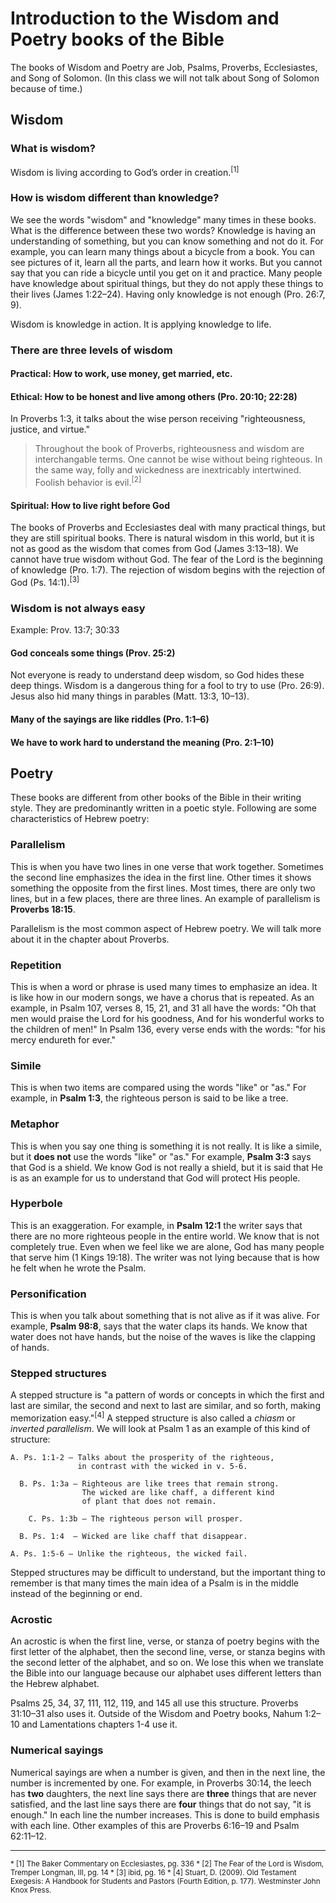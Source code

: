 # Introduction to the Wisdom and Poetry books of the Bible

The books of Wisdom and Poetry are Job, Psalms, Proverbs, Ecclesiastes, and Song of Solomon. (In this class we will not talk about Song of Solomon because of time.)

## Wisdom

### What is wisdom?

Wisdom is living according to God’s order in creation.<sup>[1]</sup>

### How is wisdom different than knowledge?

We see the words "wisdom" and "knowledge" many times in these books. What is the difference between these two words? Knowledge is having an understanding of something, but you can know something and not do it. For example, you can learn many things about a bicycle from a book. You can see pictures of it, learn all the parts, and learn how it works. But you cannot say that you can ride a bicycle until you get on it and practice. Many people have knowledge about spiritual things, but they do not apply these things to their lives (James 1:22&ndash;24). Having only knowledge is not enough (Pro. 26:7, 9).

Wisdom is knowledge in action. It is applying knowledge to life.

### There are three levels of wisdom

#### Practical: How to work, use money, get married, etc. 

#### Ethical: How to be honest and live among others (Pro. 20:10; 22:28)

In Proverbs 1:3, it talks about the wise person receiving "righteousness, justice, and virtue."

> Throughout the book of Proverbs, righteousness and wisdom are interchangable terms. One cannot be wise without being righteous. In the same way, folly and wickedness are inextricably intertwined. Foolish behavior is evil.<sup>[2]</sup>

#### Spiritual: How to live right before God

The books of Proverbs and Ecclesiastes deal with many practical things, but they are still spiritual books. There is natural wisdom in this world, but it is not as good as the wisdom that comes from God (James 3:13&ndash;18). We cannot have true wisdom without God. The fear of the Lord is the beginning of knowledge (Pro. 1:7). The rejection of wisdom begins with the rejection of God (Ps. 14:1).<sup>[3]</sup>

### Wisdom is not always easy

Example: Prov. 13:7; 30:33

#### God conceals some things (Prov. 25:2)

Not everyone is ready to understand deep wisdom, so God hides these deep things. Wisdom is a dangerous thing for a fool to try to use (Pro. 26:9). Jesus also hid many things in parables (Matt. 13:3, 10&ndash;13).

#### Many of the sayings are like riddles (Pro. 1:1&ndash;6)

#### We have to work hard to understand the meaning (Pro. 2:1&ndash;10)

## Poetry

These books are different from other books of the Bible in their writing style. They are predominantly written in a poetic style. Following are some characteristics of Hebrew poetry:

### Parallelism

This is when you have two lines in one verse that work together. Sometimes the second line emphasizes the idea in the first line. Other times it shows something the opposite from the first lines. Most times, there are only two lines, but in a few places, there are three lines. An example of parallelism is **Proverbs 18:15**.

Parallelism is the most common aspect of Hebrew poetry. We will talk more about it in the chapter about Proverbs.

### Repetition

This is when a word or phrase is used many times to emphasize an idea. It is like how in our modern songs, we have a chorus that is repeated. As an example, in Psalm 107, verses 8, 15, 21, and 31 all have the words: "Oh that men would praise the Lord for his goodness, And for his wonderful works to the children of men!" In Psalm 136, every verse ends with the words: "for his mercy endureth for ever."

### Simile

This is when two items are compared using the words "like" or "as." For example, in **Psalm 1:3**, the righteous person is said to be like a tree.

### Metaphor

This is when you say one thing is something it is not really. It is like a simile, but it **does not** use the words "like" or "as." For example, **Psalm 3:3** says that God is a shield. We know God is not really a shield, but it is said that He is as an example for us to understand that God will protect His people.

### Hyperbole

This is an exaggeration. For example, in **Psalm 12:1** the writer says that there are no more righteous people in the entire world. We know that is not completely true. Even when we feel like we are alone, God has many people that serve him (1 Kings 19:18). The writer was not lying because that is how he felt when he wrote the Psalm.

### Personification

This is when you talk about something that is not alive as if it was alive. For example, **Psalm 98:8**, says that the water claps its hands. We know that water does not have hands, but the noise of the waves is like the clapping of hands. 

### Stepped structures

A stepped structure is "a pattern of words or concepts in which the first and last are similar, the second and next to last are similar, and so forth, making memorization easy."<sup>[4]</sup> A stepped structure is also called a _chiasm_ or _inverted parallelism_. We will look at Psalm 1 as an example of this kind of structure:

```
A. Ps. 1:1-2 — Talks about the prosperity of the righteous, 
               in contrast with the wicked in v. 5-6.

  B. Ps. 1:3a — Righteous are like trees that remain strong.
                The wicked are like chaff, a different kind 
                of plant that does not remain.

    C. Ps. 1:3b — The righteous person will prosper.

  B. Ps. 1:4  — Wicked are like chaff that disappear.

A. Ps. 1:5-6 — Unlike the righteous, the wicked fail.
```

Stepped structures may be difficult to understand, but the important thing to remember is that many times the main idea of a Psalm is in the middle instead of the beginning or end.

### Acrostic

An acrostic is when the first line, verse, or stanza of poetry begins with the first letter of the alphabet, then the second line, verse, or stanza begins with the second letter of the alphabet, and so on. We lose this when we translate the Bible into our language because our alphabet uses different letters than the Hebrew alphabet.

Psalms 25, 34, 37, 111, 112, 119, and 145 all use this structure. Proverbs 31:10&ndash;31 also uses it. Outside of the Wisdom and Poetry books, Nahum 1:2–10 and Lamentations chapters 1-4 use it.

### Numerical sayings

Numerical sayings are when a number is given, and then in the next line, the number is incremented by one. For example, in Proverbs 30:14, the leech has **two** daughters, the next line says there are **three** things that are never satisfied, and the last line says there are **four** things that do not say, "it is enough." In each line the number increases. This is done to build emphasis with each line. Other examples of this are Proverbs 6:16&ndash;19 and Psalm 62:11&ndash;12.

<hr />

<small>
* [1] The Baker Commentary on Ecclesiastes, pg. 336
* [2] The Fear of the Lord is Wisdom, Tremper Longman, III, pg. 14
* [3] ibid, pg. 16
* [4] Stuart, D. (2009). Old Testament Exegesis: A Handbook for Students and Pastors (Fourth Edition, p. 177). Westminster John Knox Press.
</small>

<!--

We need to follow instructions, and follow them very careful. 

## Definition of wisdom

It is like emotional intelligence. _Fear_ pg. 10 begins a good introduction to this.

The first paragraph of Kidner’s commentary on Proverbs deals with the nuances of the type of wisdom covered in Proverbs.

Instruction, correction, and other related words. What do they mean?

> And wisdom sayings are notorious for the use of apparently absolute assertions in order to make a general, “proverbial” point.
> Moo, D. J. (2000). The letter of James (p. 84). Grand Rapids, MI; Leicester, England: Eerdmans; Apollos.-->

